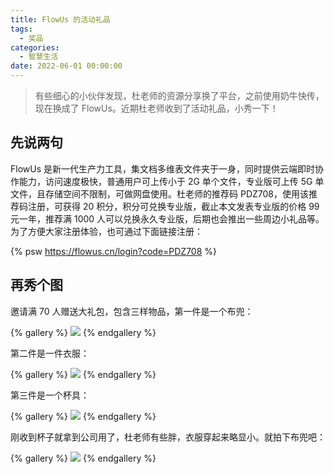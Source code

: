 ```yaml
---
title: FlowUs 的活动礼品
tags:
  - 奖品
categories:
  - 智慧生活
date: 2022-06-01 00:00:00
---
```


> 有些细心的小伙伴发现，杜老师的资源分享换了平台，之前使用奶牛快传，现在换成了 FlowUs。近期杜老师收到了活动礼品，小秀一下！

<!-- more -->

## 先说两句

FlowUs 是新一代生产力工具，集文档多维表文件夹于一身，同时提供云端即时协作能力，访问速度极快，普通用户可上传小于 2G 单个文件，专业版可上传 5G 单文件，且存储空间不限制，可做网盘使用。杜老师的推荐码 PDZ708，使用该推荐码注册，可获得 20 积分，积分可兑换专业版，截止本文发表专业版的价格 99 元一年，推荐满 1000 人可以兑换永久专业版，后期也会推出一些周边小礼品等。为了方便大家注册体验，也可通过下面链接注册：

{% psw https://flowus.cn/login?code=PDZ708 %}

## 再秀个图

邀请满 70 人赠送大礼包，包含三样物品，第一件是一个布兜：

{% gallery %}
![](https://cdn.dusays.com/2022/06/469-1.jpg)
{% endgallery %}

第二件是一件衣服：

{% gallery %}
![](https://cdn.dusays.com/2022/06/469-2.jpg)
{% endgallery %}

第三件是一个杯具：

{% gallery %}
![](https://cdn.dusays.com/2022/06/469-3.jpg)
{% endgallery %}

刚收到杯子就拿到公司用了，杜老师有些胖，衣服穿起来略显小。就拍下布兜吧：

{% gallery %}
![](https://cdn.dusays.com/2022/06/469-4.jpg)
{% endgallery %}